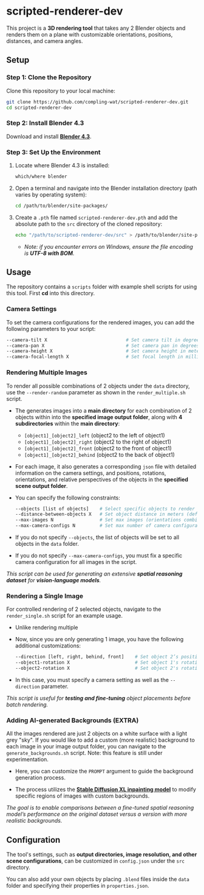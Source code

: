 # scripted-renderer-dev

This project is a **3D rendering tool** that takes any 2 Blender objects and renders them on a plane with customizable orientations, positions, distances, and camera angles.

## Setup

### Step 1: Clone the Repository

Clone this repository to your local machine:

```bash
git clone https://github.com/compling-wat/scripted-renderer-dev.git
cd scripted-renderer-dev
```

### Step 2: Install Blender 4.3

Download and install **[Blender 4.3](https://www.blender.org/download/)**.

### Step 3: Set Up the Environment

1. Locate where Blender 4.3 is installed:
   ```bash
   which/where blender
   ```
2. Open a terminal and navigate into the Blender installation directory (path varies by operating system):
    ```bash
   cd /path/to/blender/site-packages/
   ```
3. Create a `.pth` file named `scripted-renderer-dev.pth` and add the absolute path to the `src` directory of the cloned repository:
   ```bash
   echo "/path/to/scripted-renderer-dev/src" > /path/to/blender/site-packages/scripted-renderer-dev.pth
   ```
    - _Note: if you encounter errors on Windows, ensure the file encoding is **UTF-8 with BOM**._

## Usage

The repository contains a `scripts` folder with example shell scripts for using this tool. First **cd** into this directory. 

### **Camera Settings**

To set the camera configurations for the rendered images, you can add the following parameters to your script: 
  ```bash
  --camera-tilt X                             # Set camera tilt in degrees
  --camera-pan X                              # Set camera pan in degrees
  --camera-height X                           # Set camera height in meters
  --camera-focal-length X                     # Set focal length in millimeters
  ```

### **Rendering Multiple Images** 

To render all possible combinations of 2 objects under the `data` directory, use the `--render-random` parameter as shown in the `render_multiple.sh` script.
- The generates images into a **main directory** for each combination of 2 objects within into the **specified image output folder**, along with **4 subdirectories** within the **main directory**:

  - `[object1]_[object2]_left` (object2 to the left of object1)
  - `[object1]_[object2]_right` (object2 to the right of object1)
  - `[object1]_[object2]_front` (object2 to the front of object1)
  - `[object1]_[object2]_behind` (object2 to the back of object1)
 
- For each image, it also generates a corresponding `json` file with detailed information on the camera settings, and positions, rotations, orientations, and relative perspectives of the objects in the **specified scene output folder**.

- You can specify the following constraints:
  ```bash
  --objects [list of objects]    # Select specific objects to render
  --distance-between-objects X   # Set object distance in meters (default: 3)
  --max-images N                 # Set max images (orientations combinations) per subdirectory (default: 1)
  --max-camera-configs N         # Set max number of camera configurations per image (default: 1)
  ```

- If you do not specify `--objects`, the list of objects will be set to all objects in the `data` folder.
- If you do not specify `--max-camera-configs`, you must fix a specific camera configuration for all images in the script.

_This script can be used for generating an extensive **spatial reasoning dataset** for **vision-language models**._

### **Rendering a Single Image**

For controlled rendering of 2 selected objects, navigate to the `render_single.sh` script for an example usage. 

- Unlike rendering multiple

- Now, since you are only generating 1 image, you have the following additional customizations:
  ```bash
  --direction [left, right, behind, front]    # Set object 2’s position relative to object1
  --object1-rotation X                        # Set object 1's rotation to X degrees clockwise (default: 0)
  --object2-rotation X                        # Set object 2's rotation to X degrees clockwise (default: 0)
  ```

- In this case, you must specify a camera setting as well as the `--direction` parameter.
  
_This script is useful for **testing and fine-tuning** object placements before batch rendering._

### **Adding AI-generated Backgrounds (EXTRA)**

All the images rendered are just 2 objects on a white surface with a light grey "sky". If you would like to add a custom (more realistic) background to each image in your image output folder, you can navigate to the `generate_backgrounds.sh` script. Note: this feature is still under experimentation.

- Here, you can customize the `PROMPT` argument to guide the background generation process.

- The process utilizes the [**Stable Diffusion XL inpainting model**](https://huggingface.co/diffusers/stable-diffusion-xl-1.0-inpainting-0.1) to modify specific regions of images with custom backgrounds.

_The goal is to enable comparisons between a fine-tuned spatial reasoning model’s performance on the original dataset versus a version with more realistic backgrounds._

## Configuration

The tool's settings, such as **output directories, image resolution, and other scene configurations**, can be customized in `config.json` under the `src` directory.

You can also add your own objects by placing `.blend` files inside the `data` folder and specifying their properties in `properties.json`.
